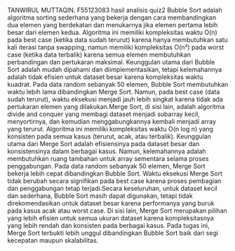 TANWIRUL MUTTAQIN. F55123083
hasil analisis quiz2 Bubble Sort adalah algoritma sorting sederhana yang bekerja dengan cara membandingkan dua elemen yang berdekatan dan menukarnya jika elemen pertama lebih besar dari elemen kedua. Algoritma ini memiliki kompleksitas waktu O(n) pada best case (ketika data sudah terurut) karena hanya membutuhkan satu kali iterasi tanpa swapping, namun memiliki kompleksitas O(n²) pada worst case (ketika data terbalik) karena semua elemen membutuhkan perbandingan dan pertukaran maksimal. Keunggulan utama dari Bubble Sort adalah mudah dipahami dan diimplementasikan, tetapi kelemahannya adalah tidak efisien untuk dataset besar karena kompleksitas waktu kuadrat. Pada data random sebanyak 50 elemen, Bubble Sort membutuhkan waktu lebih lama dibandingkan Merge Sort. Namun, pada best case (data sudah terurut), waktu eksekusi menjadi jauh lebih singkat karena tidak ada pertukaran elemen yang dilakukan.Merge Sort, di sisi lain, adalah algoritma divide and conquer yang membagi dataset menjadi subarray kecil, menyortirnya, dan kemudian menggabungkannya kembali menjadi array yang terurut. Algoritma ini memiliki kompleksitas waktu O(n log n) yang konsisten pada semua kasus (terurut, acak, atau terbalik). Keunggulan utama dari Merge Sort adalah efisiensinya pada dataset besar dan konsistensinya dalam berbagai kasus. Namun, kelemahannya adalah membutuhkan ruang tambahan untuk array sementara selama proses penggabungan. Pada data random sebanyak 50 elemen, Merge Sort bekerja lebih cepat dibandingkan Bubble Sort. Waktu eksekusi Merge Sort tidak berubah secara signifikan pada best case karena proses pembagian dan penggabungan tetap terjadi.Secara keseluruhan, untuk dataset kecil dan sederhana, Bubble Sort masih dapat digunakan, tetapi tidak direkomendasikan untuk dataset besar karena performanya yang buruk pada kasus acak atau worst case. Di sisi lain, Merge Sort merupakan pilihan yang lebih efisien untuk semua ukuran dataset karena kompleksitasnya yang lebih rendah dan konsisten pada berbagai kasus. Pada tugas ini, Merge Sort terbukti lebih unggul dibandingkan Bubble Sort baik dari segi kecepatan maupun skalabilitas.
